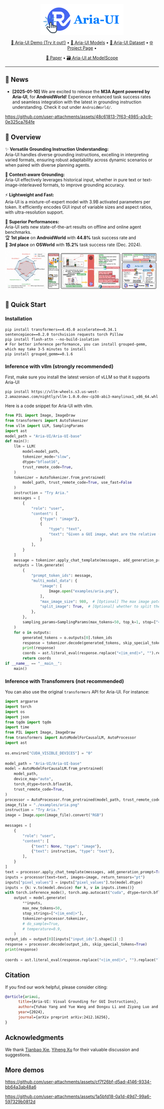 <div align="center">
  <img src="assets/logo_long.png" alt="Project Logo" height="100px"/>
</div>

<div align="center">

[🤗 Aria-UI Demo (Try it out!)](https://huggingface.co/spaces/Aria-UI/Aria-UI) •
[🤗 Aria-UI Models](https://huggingface.co/Aria-UI/Aria-UI-base) •
[🤗 Aria-UI Dataset](https://huggingface.co/datasets/Aria-UI/Aria-UI_Data) •
[🌐 Project Page](https://ariaui.github.io) •

[📝 Paper](https://arxiv.org/abs/2412.16256) •
[🗃️ Aria-UI at ModelScope](https://modelscope.cn/models/AriaUI/Aria-UI/) 
</div>

---


## 📰 News

- **[2025-01-10]** We are excited to release the **M3A Agent powered by Aria-UI**, for **AndroidWorld**! Experience enhanced task success rates and seamless integration with the latest in grounding instruction understanding. Check it out under `AndroidWorld/`.


https://github.com/user-attachments/assets/48c61813-7f63-4985-a3c9-0e325ca764fe

## 🌇 Overview

✨ **Versatile Grounding Instruction Understanding:**  
Aria-UI handles diverse grounding instructions, excelling in interpreting varied formats, ensuring robust adaptability across dynamic scenarios or when paired with diverse planning agents.

📝 **Context-aware Grounding:**  
Aria-UI effectively leverages historical input, whether in pure text or text-image-interleaved formats, to improve grounding accuracy.

⚡ **Lightweight and Fast:**  
Aria-UI is a mixture-of-expert model with 3.9B activated parameters per token. It efficiently encodes GUI input of variable sizes and aspect ratios, with ultra-resolution support.

🎉 **Superior Performances:**  
Aria-UI sets new state-of-the-art results on offline and online agent benchmarks.  
🏆 **1st place** on **AndroidWorld** with **44.8%** task success rate and  
🥉 **3rd place** on **OSWorld** with **15.2%** task success rate (Dec. 2024).

<div align="center">
    <img src="assets/overall.png" alt="Aria-UI Overview" style="max-height: 300px;">
</div>

## 🚀 Quick Start

### Installation
```
pip install transformers==4.45.0 accelerate==0.34.1 sentencepiece==0.2.0 torchvision requests torch Pillow
pip install flash-attn --no-build-isolation
# For better inference performance, you can install grouped-gemm, which may take 3-5 minutes to install
pip install grouped_gemm==0.1.6
```

### Inference with vllm (strongly recommended)
First, make sure you install the latest version of vLLM so that it supports Aria-UI
```
pip install https://vllm-wheels.s3.us-west-2.amazonaws.com/nightly/vllm-1.0.0.dev-cp38-abi3-manylinux1_x86_64.whl
```

Here is a code snippet for Aria-UI with vllm.
```python
from PIL import Image, ImageDraw
from transformers import AutoTokenizer
from vllm import LLM, SamplingParams
import ast
model_path = "Aria-UI/Aria-UI-base"
def main():
    llm = LLM(
        model=model_path,
        tokenizer_mode="slow",
        dtype="bfloat16",
        trust_remote_code=True,
    )
    tokenizer = AutoTokenizer.from_pretrained(
        model_path, trust_remote_code=True, use_fast=False
    )
    instruction = "Try Aria."
    messages = [
        {
            "role": "user",
            "content": [
                {"type": "image"},
                {
                    "type": "text",
                    "text": "Given a GUI image, what are the relative (0-1000) pixel point coordinates for the element corresponding to the following instruction or description: " + instruction,
                }
            ],
        }
    ]
    message = tokenizer.apply_chat_template(messages, add_generation_prompt=True)
    outputs = llm.generate(
        {
            "prompt_token_ids": message,
            "multi_modal_data": {
                "image": [
                    Image.open("examples/aria.png"),
                ],
                "max_image_size": 980,  # [Optional] The max image patch size, default `980`
                "split_image": True,  # [Optional] whether to split the images, default `True`
            },
        },
        sampling_params=SamplingParams(max_tokens=50, top_k=1, stop=["<|im_end|>"]),
    )
    for o in outputs:
        generated_tokens = o.outputs[0].token_ids
        response = tokenizer.decode(generated_tokens, skip_special_tokens=True)
        print(response)
        coords = ast.literal_eval(response.replace("<|im_end|>", "").replace("```", "").replace(" ", "").strip())
        return coords
if __name__ == "__main__":
    main()
```
### Inference with Transfomrers (not recommended)
You can also use the original `transformers` API for Aria-UI. For instance:
```python
import argparse
import torch
import os
import json
from tqdm import tqdm
import time
from PIL import Image, ImageDraw
from transformers import AutoModelForCausalLM, AutoProcessor
import ast

os.environ["CUDA_VISIBLE_DEVICES"] = "0"

model_path = "Aria-UI/Aria-UI-base"
model = AutoModelForCausalLM.from_pretrained(
    model_path,
    device_map="auto",
    torch_dtype=torch.bfloat16,
    trust_remote_code=True,
)
processor = AutoProcessor.from_pretrained(model_path, trust_remote_code=True)
image_file = "./examples/aria.png"
instruction = "Try Aria."
image = Image.open(image_file).convert("RGB")

messages = [
    {
        "role": "user",
        "content": [
            {"text": None, "type": "image"},
            {"text": instruction, "type": "text"},
        ],
    }
]
text = processor.apply_chat_template(messages, add_generation_prompt=True)
inputs = processor(text=text, images=image, return_tensors="pt")
inputs["pixel_values"] = inputs["pixel_values"].to(model.dtype)
inputs = {k: v.to(model.device) for k, v in inputs.items()}
with torch.inference_mode(), torch.amp.autocast("cuda", dtype=torch.bfloat16):
    output = model.generate(
        **inputs,
        max_new_tokens=50,
        stop_strings=["<|im_end|>"],
        tokenizer=processor.tokenizer,
        # do_sample=True,
        # temperature=0.9,
    )
output_ids = output[0][inputs["input_ids"].shape[1] :]
response = processor.decode(output_ids, skip_special_tokens=True)
print(response)

coords = ast.literal_eval(response.replace("<|im_end|>", "").replace("```", "").replace(" ", "").strip())
```

## Citation

If you find our work helpful, please consider citing:

```bibtex
@article{ariaui,
      title={Aria-UI: Visual Grounding for GUI Instructions}, 
      author={Yuhao Yang and Yue Wang and Dongxu Li and Ziyang Luo and Bei Chen and Chao Huang and Junnan Li},
      year={2024},
      journal={arXiv preprint arXiv:2412.16256},
}
```

## Acknowledgments

We thank [Tianbao Xie](https://tianbaoxie.com), [Yiheng Xu](https://yihengxu.com) for their valuable discussion and suggestions.

## More demos


https://github.com/user-attachments/assets/cf7f26bf-d5ad-4146-9334-bb64a3ab48a6

https://github.com/user-attachments/assets/1a5bfd18-0a1d-49d7-99a6-597329b0812d
